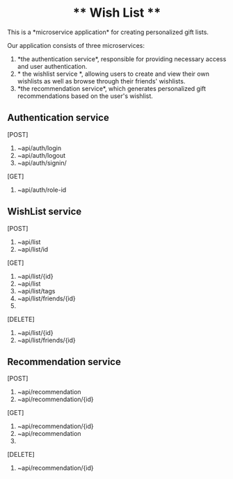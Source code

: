 <h1 align="center">** Wish List **</h1>
<p margonTop="20px">This is a *microservice application* for creating personalized gift lists.</p>
<p maarginTop="20px">Our application consists of three microservices: <p>
<ol>
<li>*the authentication service*, responsible for providing necessary access and user authentication.</li>
<li>* the wishlist service *, allowing users to create and view their own wishlists as well as browse through their friends' wishlists.</li>
<li>*the recommendation service*, which generates personalized gift recommendations based on the user's wishlist.</li>
</ol>

<h2>Authentication service</h2>
<p>[POST]</p>
<ol>
<li>~api/auth/login</li>
<li>~api/auth/logout</li>
<li>~api/auth/signin/</li>
</ol>
<p>[GET]</p>
<ol>
<li>~api/auth/role-id</li>
</ol>

<h2>WishList service</h2>
<p>[POST]</p>
<ol>
<li>~api/list</li>
<li>~api/list/id</li>
</ol>
<p>[GET]</p>
<ol>
<li>~api/list/{id}</li>
<li>~api/list</li>
<li>~api/list/tags</li>
<li>~api/list/friends/{id}</li>
<li>
</ol>
<p>[DELETE]</p>
<ol>
<li>~api/list/{id}</li>
<li>~api/list/friends/{id}</li>
</ol>

<h2>Recommendation service</h2>
<p>[POST]</p>
<ol>
<li>~api/recommendation</li>
<li>~api/recommendation/{id}</li>
</ol>
<p>[GET]</p>
<ol>
<li>~api/recommendation/{id}</li>
<li>~api/recommendation</li>
<li>
</ol>
<p>[DELETE]</p>
<ol>
<li>~api/recommendation/{id}</li>
</ol>
